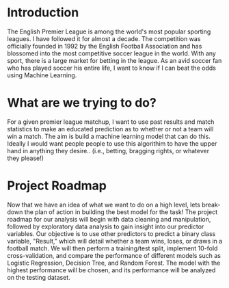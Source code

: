 
# Introduction
The English Premier League is among the world's most popular sporting leagues. I have followed it for almost a decade. The competition was officially founded in 1992 by the English Football Association and has blossomed into the most competitive soccer league in the world. With any sport, there is a large market for betting in the league. As an avid soccer fan who has played soccer his entire life, I want to know if I can beat the odds using Machine Learning.

# What are we trying to do?
For a given premier league matchup, I want to use past results and match statistics to make an educated prediction as to whether or not a team will win a match. The aim is build a machine learning model that can do this. Ideally I would want people people to use this algorithim to have the upper hand in anything they desire.. (i.e., betting, bragging rights, or whatever they please!)

# Project Roadmap
Now that we have an idea of what we want to do on a high level, lets break-down the plan of action in building the best model for the task! The project roadmap for our analysis will begin with data cleaning and manipulation, followed by exploratory data analysis to gain insight into our predictor variables. Our objective is to use other predictors to predict a binary class variable, "Result," which will detail whether a team wins, loses, or draws in a football match. We will then perform a training/test split, implement 10-fold cross-validation, and compare the performance of different models such as Logistic Regression, Decision Tree, and Random Forest. The model with the highest performance will be chosen, and its performance will be analyzed on the testing dataset.
